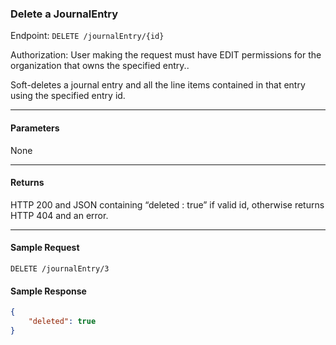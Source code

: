 ### Delete a  JournalEntry
Endpoint: `DELETE /journalEntry/{id}`

Authorization: User making the request must have EDIT permissions for the organization that owns the specified entry..

Soft-deletes a journal entry and all the line items contained in that entry using the specified entry id.
___
#### Parameters
None
___

#### Returns
HTTP 200 and JSON containing “deleted : true” if valid id, otherwise returns HTTP 404 and an error.
___

#### Sample Request
`DELETE /journalEntry/3`
<br />

#### Sample Response
```json 
{
    "deleted": true
}
```
